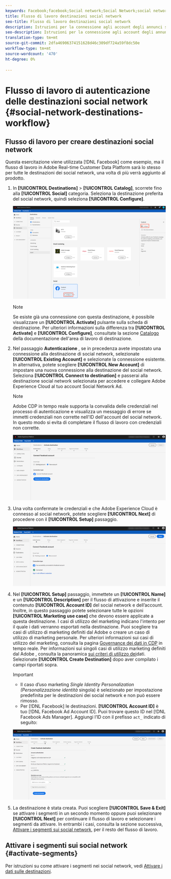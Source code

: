 ```yaml
---
keywords: Facebook;facebook;Social network;Social Network;social network authentication;Social network authentication
title: Flusso di lavoro destinazioni social network
seo-title: Flusso di lavoro destinazioni social network
description: Istruzioni per la connessione agli account degli annunci social network
seo-description: Istruzioni per la connessione agli account degli annunci social network
translation-type: tm+mt
source-git-commit: 2dfa46906374151628d46c309df724a59f8dc50e
workflow-type: tm+mt
source-wordcount: '470'
ht-degree: 0%

---
```



# Flusso di lavoro di autenticazione delle destinazioni social network {#social-network-destinations-workflow}

## Flusso di lavoro per creare destinazioni social network

Questa esercitazione viene utilizzata [!DNL Facebook] come esempio, ma il flusso di lavoro in  Adobe Real-time Customer Data Platform sarà lo stesso per tutte le destinazioni dei social network, una volta di più verrà aggiunto al prodotto.

1. In **[!UICONTROL Destinations]** > **[!UICONTROL Catalog]**, scorrete fino alla **[!UICONTROL Social]** categoria. Seleziona la destinazione preferita del social network, quindi seleziona **[!UICONTROL Configure]**.

   ![Connessione alla destinazione social network](/help/rtcdp/destinations/assets/facebook-catalog-view.png)

   >[!NOTE]
   >
   >Se esiste già una connessione con questa destinazione, è possibile visualizzare un **[!UICONTROL Activate]** pulsante sulla scheda di destinazione. Per ulteriori informazioni sulla differenza tra **[!UICONTROL Activate]** e **[!UICONTROL Configure]**, consultate la sezione [Catalogo](/help/rtcdp/destinations/destinations-workspace.md#catalog) della documentazione dell&#39;area di lavoro di destinazione.

2. Nel passaggio **Autenticazione** , se in precedenza avete impostato una connessione alla destinazione di social network, selezionate **[!UICONTROL Existing Account]** e selezionate la connessione esistente. In alternativa, potete scegliere **[!UICONTROL New Account]** di impostare una nuova connessione alla destinazione del social network. Seleziona **[!UICONTROL Connect to destination]** e passerai alla destinazione social network selezionata per accedere e collegare Adobe Experience Cloud al tuo account Social Network Ad.

   >[!NOTE]
   >
   > Adobe CDP in tempo reale supporta la convalida delle credenziali nel processo di autenticazione e visualizza un messaggio di errore se immetti credenziali non corrette nell&#39;ID dell&#39;account del social network. In questo modo si evita di completare il flusso di lavoro con credenziali non corrette.

   ![Connessione alla destinazione social network - passaggio di autenticazione](/help/rtcdp/destinations/assets/facebook-pre-connect-view.png)

3. Una volta confermate le credenziali e che Adobe Experience Cloud è connesso al social network, potete scegliere **[!UICONTROL Next]** di procedere con il **[!UICONTROL Setup]** passaggio.

   ![Credenziali confermate](/help/rtcdp/destinations/assets/facebook-post-connection-view.png)

4. Nel **[!UICONTROL Setup]** passaggio, immettete un **[!UICONTROL Name]** e un **[!UICONTROL Description]** per il flusso di attivazione e inserite il contenuto **[!UICONTROL Account ID]** del social network e dell’account. <br> Inoltre, in questo passaggio potete selezionare tutte le opzioni **[!UICONTROL Marketing use case]** che devono essere applicate a questa destinazione. I casi di utilizzo del marketing indicano l&#39;intento per il quale i dati verranno esportati nella destinazione. Puoi scegliere tra  casi di utilizzo di marketing definiti dal Adobe o creare un caso di utilizzo di marketing personale. Per ulteriori informazioni sui casi di utilizzo del marketing, consulta la pagina [Governance dei dati in CDP](/help/rtcdp/privacy/data-governance-overview.md#destinations) in tempo reale. Per informazioni sui singoli casi di utilizzo marketing definiti dal Adobe , consulta la panoramica [sui criteri di utilizzo dei](/help/data-governance/policies/overview.md#core-actions)dati. <br> Selezionate **[!UICONTROL Create Destination]** dopo aver compilato i campi riportati sopra.

   >[!IMPORTANT]
   >
   > * Il caso d’uso marketing *Single Identity Personalization (Personalizzazione identità* singola) è selezionato per impostazione predefinita per le destinazioni dei social network e non può essere rimosso.
   > * Per [!DNL Facebook] le destinazioni. **[!UICONTROL Account ID]** è tuo [!DNL Facebook Ad Account ID]. Puoi trovare questo ID nel [!DNL Facebook Ads Manager]. Aggiungi l’ID con il prefisso `act_` indicato di seguito:


   ![Connessione alla destinazione social network - passaggio di configurazione](/help/rtcdp/destinations/assets/social-networks-setup-step.png)

5. La destinazione è stata creata. Puoi scegliere **[!UICONTROL Save & Exit]** se attivare i segmenti in un secondo momento oppure puoi selezionare **[!UICONTROL Next]** per continuare il flusso di lavoro e selezionare i segmenti da attivare. In entrambi i casi, consulta la sezione successiva, [Attivare i segmenti sui social network](#activate-segments), per il resto del flusso di lavoro.

## Attivare i segmenti sui social network {#activate-segments}

Per istruzioni su come attivare i segmenti nei social network, vedi [Attivare i dati sulle destinazioni](/help/rtcdp/destinations/activate-destinations.md).